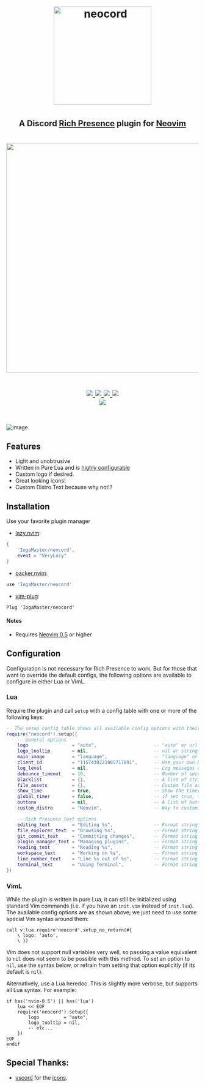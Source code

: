 
<h1 align="center">
    <img src="./assets/logos/Neovim.png" width=256 alt="neocord">&#x200B;
</h1>
<h2 align="center">
    A Discord <a href="https://discord.com/rich-presence">Rich Presence</a> plugin for  <a href="https://neovim.io">Neovim</a>
</h2>

<h1 align="center">
<a href='#'><img src="https://raw.githubusercontent.com/catppuccin/catppuccin/main/assets/palette/macchiato.png" width="600px"/></a>
  <br>
  <br>
  <div>
    <a href="https://github.com/hitoyaCute/neocord/issues">
        <img src="https://img.shields.io/github/issues/hitoyaCute/neocord?color=fab387&labelColor=303446&style=for-the-badge">
    </a>
    <a href="https://github.com/hitoyaCute/neocord/stargazers">
        <img src="https://img.shields.io/github/stars/hitoyaCute/neocord?color=ca9ee6&labelColor=303446&style=for-the-badge">
    </a>
    <a href="https://github.com/hitoyaCute/neocord">
        <img src="https://img.shields.io/github/repo-size/hitoyaCute/neocord?color=ea999c&labelColor=303446&style=for-the-badge">
    </a>
    <a href="https://github.com/hitoyaCute/neocord/blob/main/.github/LICENCE">
        <img src="https://img.shields.io/static/v1.svg?style=for-the-badge&label=License&message=MIT&logoColor=ca9ee6&colorA=313244&colorB=cba6f7"/>
    </a>
    <br>
    </div>
        <img href="https://builtwithnix.org" src="https://builtwithnix.org/badge.svg"/>
   </h1>
   <br>

![image](https://github.com/hitoyaCute/neocord/assets/67164465/2a6a2d6b-3f7f-4d88-8f6c-27ca6b7e4419)

## Features
* Light and unobtrusive
* Written in Pure Lua and is [highly configurable](#configuration)
* Custom logo if desired.
* Great looking icons!
* Custom Distro Text because why not!?

## Installation
Use your favorite plugin manager
* [lazy.nvim](https://github.com/folke/lazy.nvim): 
```lua
{ 
    'IogaMaster/neocord',
    event = "VeryLazy"
}
```
* [packer.nvim](https://github.com/wbthomason/packer.nvim):
```lua
use 'IogaMaster/neocord'
```
* [vim-plug](https://github.com/junegunn/vim-plug): 
```vim
Plug 'IogaMaster/neocord'
```

#### Notes
* Requires [Neovim 0.5](https://github.com/neovim/neovim/releases/tag/v0.5.0) or higher

## Configuration
Configuration is not necessary for Rich Presence to work. But for those that want to override the default configs, the following options are available to configure in either Lua or VimL.

### Lua
Require the plugin and call `setup` with a config table with one or more of the following keys:

```lua
-- The setup config table shows all available config options with their default values:
require("neocord").setup({
    -- General options
    logo                = "auto",                     -- "auto" or url
    logo_tooltip        = nil,                        -- nil or string
    main_image          = "language",                 -- "language" or "logo"
    client_id           = "1157438221865717891",      -- Use your own Discord application client id (not recommended)
    log_level           = nil,                        -- Log messages at or above this level (one of the following: "debug", "info", "warn", "error")
    debounce_timeout    = 10,                         -- Number of seconds to debounce events (or calls to `:lua package.loaded.presence:update(<filename>, true)`)
    blacklist           = {},                         -- A list of strings or Lua patterns that disable Rich Presence if the current file name, path, or workspace matches
    file_assets         = {},                         -- Custom file asset definitions keyed by file names and extensions (see default config at `lua/presence/file_assets.lua` for reference)
    show_time           = true,                       -- Show the timer
    global_timer        = false,                      -- if set true, timer won't update when any event are triggered
    buttons             = nil,                        -- A list of buttons (objects with label and url attributes) or a function returning such list.
    custom_distro       = "Neovim",                   -- Way to customize the plugin further more

    -- Rich Presence text options
    editing_text        = "Editing %s",               -- Format string rendered when an editable file is loaded in the buffer (either string or function(filename: string): string)
    file_explorer_text  = "Browsing %s",              -- Format string rendered when browsing a file explorer (either string or function(file_explorer_name: string): string)
    git_commit_text     = "Committing changes",       -- Format string rendered when committing changes in git (either string or function(filename: string): string)
    plugin_manager_text = "Managing plugins",         -- Format string rendered when managing plugins (either string or function(plugin_manager_name: string): string)
    reading_text        = "Reading %s",               -- Format string rendered when a read-only or unmodifiable file is loaded in the buffer (either string or function(filename: string): string)
    workspace_text      = "Working on %s",            -- Format string rendered when in a git repository (either string or function(project_name: string|nil, filename: string): string)
    line_number_text    = "Line %s out of %s",        -- Format string rendered when `enable_line_number` is set to true (either string or function(line_number: number, line_count: number): string)
    terminal_text       = "Using Terminal",           -- Format string rendered when in terminal mode.
})
```

### VimL
While the plugin is written in pure Lua, it can still be initialized using standard Vim commands (i.e. if you have an `init.vim` instead of `init.lua`).
The available config options are as shown above; we just need to use some special Vim syntax around them:
```vim
call v:lua.require'neocord'.setup_no_return(#{
    \ logo: 'auto',
    \ })
```
Vim does not support null variables very well, so passing a value equivalent to `nil` does not seem to be possible with this method.
To set an option to `nil`, use the syntax below, or refrain from setting that option explicitly (if its default is `nil`).

Alternatively, use a Lua heredoc.
This is slightly more verbose, but supports all Lua syntax.
For example:
```vim
if has('nvim-0.5') || has('lua') 
    lua << EOF
    require('neocord').setup({
        logo         = "auto",
        logo_tooltip = nil,
        -- etc...
    })
EOF
endif
```

## Special Thanks:
- [vscord](https://github.com/leonardssh/vscord) for the [icons](https://github.com/leonardssh/vscord/tree/main/assets/icons).
